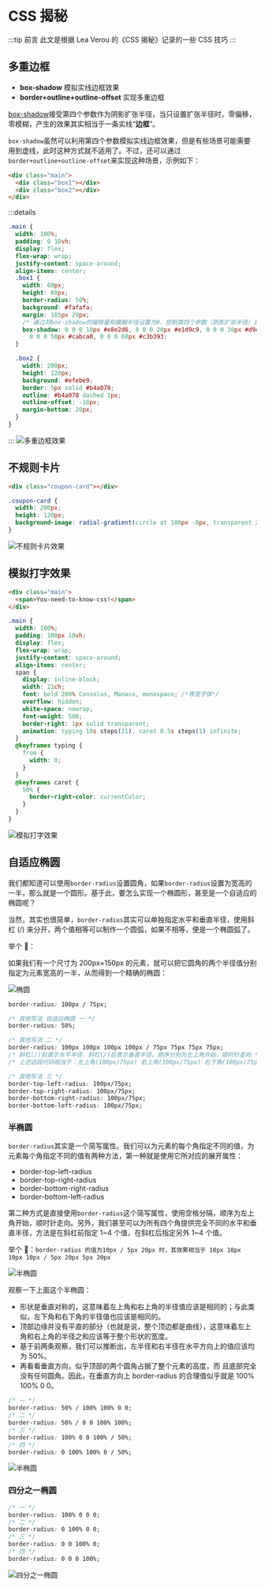 # CSS 揭秘

:::tip 前言
此文是根据 Lea Verou 的《CSS 揭秘》记录的一些 CSS 技巧
:::

## 多重边框

- **box-shadow** 模拟实线边框效果
- **border+outline+outline-offset** 实现多重边框

[box-shadow](https://developer.mozilla.org/zh-CN/docs/Web/CSS/box-shadow)接受第四个参数作为阴影扩张半径，当只设置扩张半径时，零偏移，零模糊，产生的效果其实相当于一条实线“**边框**”。

`box-shadow`虽然可以利用第四个参数模拟实线边框效果，但是有些场景可能需要用到虚线，此时这种方式就不适用了。不过，还可以通过`border+outline+outline-offset`来实现这种场景，示例如下：

```html
<div class="main">
  <div class="box1"></div>
  <div class="box2"></div>
</div>
```

:::details

```css
.main {
  width: 100%;
  padding: 0 10vh;
  display: flex;
  flex-wrap: wrap;
  justify-content: space-around;
  align-items: center;
  .box1 {
    width: 60px;
    height: 60px;
    border-radius: 50%;
    background: #fafafa;
    margin: 105px 29px;
    /* 通过将box-shadow的偏移量和模糊半径设置为0，控制第四个参数（阴影扩张半径）实现多重边框效果 */
    box-shadow: 0 0 0 10px #e8e2d6, 0 0 0 20px #e1d9c9, 0 0 0 30px #d9cfbb, 0 0 0 40px #d2c6ae,
      0 0 0 50px #cabca0, 0 0 0 60px #c3b393;
  }

  .box2 {
    width: 200px;
    height: 120px;
    background: #efebe9;
    border: 5px solid #b4a078;
    outline: #b4a078 dashed 1px;
    outline-offset: -10px;
    margin-bottom: 20px;
  }
}
```

:::
![多重边框效果](./images/know-css1.png)

## 不规则卡片

```html
<div class="coupon-card"></div>
```

```css
.coupon-card {
  width: 200px;
  height: 120px;
  background-image: radial-gradient(circle at 100px -8px, transparent 20px, #b4a078 21px);
}
```

![不规则卡片效果](./images/know-css2.png)

## 模拟打字效果

```html
<div class="main">
  <span>You-need-to-know-css!</span>
</div>
```

```css
.main {
  width: 100%;
  padding: 100px 10vh;
  display: flex;
  flex-wrap: wrap;
  justify-content: space-around;
  align-items: center;
  span {
    display: inline-block;
    width: 21ch;
    font: bold 200% Consolas, Monaco, monospace; /*等宽字体*/
    overflow: hidden;
    white-space: nowrap;
    font-weight: 500;
    border-right: 1px solid transparent;
    animation: typing 10s steps(21), caret 0.5s steps(1) infinite;
  }
  @keyframes typing {
    from {
      width: 0;
    }
  }
  @keyframes caret {
    50% {
      border-right-color: currentColor;
    }
  }
}
```

![模拟打字效果](./images/know-css3.png)

## 自适应椭圆

我们都知道可以使用`border-radius`设置圆角，如果`border-radius`设置为宽高的一半，那么就是一个圆形。基于此，要怎么实现一个椭圆形，甚至是一个自适应的椭圆呢？

当然，其实也很简单，`border-radius`其实可以单独指定水平和垂直半径，使用斜杠 (/) 来分开，两个值相等可以制作一个圆弧，如果不相等，便是一个椭圆弧了。

举个 🌰：

如果我们有一个尺寸为 200px×150px 的元素，就可以把它圆角的两个半径值分别指定为元素宽高的一半，从而得到一个精确的椭圆：

![椭圆](./images/know-css4.png)

```css
border-radius: 100px / 75px;

/* 其他写法 自适应椭圆 一 */
border-radius: 50%;

/* 其他写法 二 */
border-radius: 100px 100px 100px 100px / 75px 75px 75px 75px;
/* 斜杠(/)前表示水平半径，斜杠(/)后表示垂直半径，顺序分别为左上角开始，顺时针走向 */
/* 上述这段代码相当于：左上角(100px/75px) 右上角(100px/75px) 右下角(100px/75px) 左下角(100px/75px) */

/* 其他写法 三 */
border-top-left-radius: 100px/75px;
border-top-right-radius: 100px/75px;
border-bottom-right-radius: 100px/75px;
border-bottom-left-radius: 100px/75px;
```

### 半椭圆

`border-radius`其实是一个简写属性。我们可以为元素的每个角指定不同的值，为元素每个角指定不同的值有两种方法，第一种就是使用它所对应的展开属性：

- border-top-left-radius
- border-top-right-radius
- border-bottom-right-radius
- border-bottom-left-radius

第二种方式是直接使用`border-radius`这个简写属性，使用空格分隔，顺序为左上角开始，顺时针走向。另外，我们甚至可以为所有四个角提供完全不同的水平和垂
直半径，方法是在斜杠前指定 1~4 个值，在斜杠后指定另外 1~4 个值。

举个 🌰：`border-radius 的值为10px / 5px 20px 时，其效果相当于 10px 10px 10px 10px / 5px 20px 5px 20px`

![半椭圆](./images/konw-css5.png)

观察一下上面这个半椭圆：

- 形状是垂直对称的，这意味着左上角和右上角的半径值应该是相同的；与此类似，左下角和右下角的半径值也应该是相同的。
- 顶部边缘并没有平直的部分（也就是说，整个顶边都是曲线），这意味着左上角和右上角的半径之和应该等于整个形状的宽度。
- 基于前两条观察，我们可以推断出，左半径和右半径在水平方向上的值应该均为 50%。
- 再看看垂直方向，似乎顶部的两个圆角占据了整个元素的高度，而 且底部完全没有任何圆角。因此，在垂直方向上 border-radius 的合理值似乎就是 100% 100% 0 0。

```css
/* 一 */
border-radius: 50% / 100% 100% 0 0;
/* 二 */
border-radius: 50% / 0 0 100% 100%;
/* 三 */
border-radius: 100% 0 0 100% / 50%;
/* 四 */
border-radius: 0 100% 100% 0 / 50%;
```

![半椭圆](./images/konw-css6.png)

### 四分之一椭圆

```css
/* 一 */
border-radius: 100% 0 0 0;
/* 二 */
border-radius: 0 100% 0 0;
/* 三 */
border-radius: 0 0 100% 0;
/* 四 */
border-radius: 0 0 0 100%;
```

![四分之一椭圆](./images/know-css7.png)
